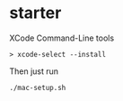 starter
=======

XCode Command-Line tools

```
> xcode-select --install
```

Then just run

```
./mac-setup.sh
```